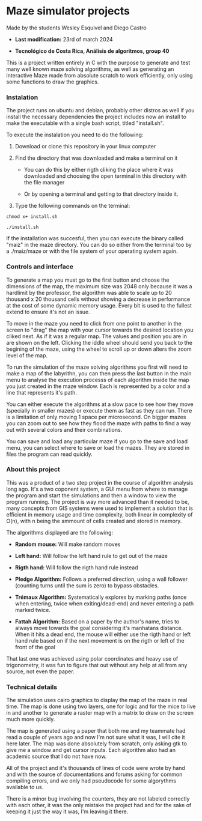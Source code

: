 # Maze simulator projects

Made by the students Wesley Esquivel and Diego Castro

- **Last modification:** 23rd of march 2024

- **Tecnológico de Costa Rica, Análisis de algoritmos, group 40**


This is a project written entirely in C with the purpose to generate and test many well known maze solving algorithms, as well as generating an interactive Maze made from absolute scratch to work efficiently, only using some functions to draw the graphics.


### Instalation

The project runs on ubuntu and debian, probably other distros as well if you install the necessary dependencies the project includes now an install to make the executable with a single bash script, titled "install.sh".

To execute the instalation you need to do the following:

1. Download or clone this repository in your linux computer

2. Find the directory that was downloaded and make a terminal on it
   
   + You can do this by either rigth cliking the place where it was downloaded and choosing the open terminal in this directory with the file manager
   
   + Or by opening a terminal and getting to that directory inside it.

3. Type the following commands on the terminal:

``` 
chmod x+ install.sh
```

```
./install.sh
```

If the installation was succesful, then you can execute the binary called "maiz" in the maze directory. You can do so either from the terminal too by a ./maiz/maze or with the file system of your operating system again.


### Controls and interface

To generate a map you must go to the first button and choose the dimensions of the map, the maximum size was 2048 only because it was a hardlimit by the professor, the algorithm was able to scale up to 20 thousand x 20 thousand cells without showing a decrease in performance at the cost of some dynamic memory usage. Every bit is used to the fullest extend to ensure it's not an issue.

To move in the maze you need to click from one point to another in the screen to "drag" the map with your cursor towards the desired location you cliked next. As if it was a regular map. The values and position you are in are shown on the left. Clicking the iddle wheel should send you back to the begining of the maze, using the wheel to scroll up or down alters the zoom level of the map.

To run the simulation of the maze solving algorithms you first will need to make a map of the labyrithn, you can then press the last button in the main menu to analyse the execution processs of each algorithm inside the map you just created in the maze window. Each is represented by a color and a line that represents it's path. 

You can either execute the algorithms at a slow pace to see how they move (specially in smaller mazes) or execute them as fast as they can run. There is a limitation of only moving 1 space per microsecond. On bigger mazes you can zoom out to see how they flood the maze with paths to find a way out with several colors and their combinations.

You can save and load any particular maze if you go to the save and load menu, you can select where to save or load the mazes. They are stored in files the program can read quickly.

### About this project

This was a product of a two step project in the course of algorithm analysis long ago. It's a two coponent system, a  GUI menu from where to manage the program and start the simulations and then a window to view the program running. The project is way more advanced than it needed to be, many concepts from GIS systems were used to implement a solution that is efficient in memory usage and time complexity, both linear in complexity of O(n), with n being the ammount of cells created and stored in memory.

The algorithms displayed are the following:

+ **Random mouse:** Will make random moves

+ **Left hand:** Will follow the left hand rule to get out of the maze

+ **Rigth hand:** Will follow the rigth hand rule instead

- **Pledge Algorithm:** Follows a preferred direction, using a wall follower (counting turns until the sum is zero) to bypass obstacles.

- **Trémaux Algorithm:** Systematically explores by marking paths (once when entering, twice when exiting/dead-end) and never entering a path marked twice.

- **Fattah Algorithm:** Based on a paper by the author's name, tries to always move towards the goal considering it's manhatans distance. When it hits a dead end, the mouse will either use the rigth hand or left hand rule based on if the next movement is on the rigth or left of the front of the goal

That last one was achieved using polar coordinates and heavy use of trigonometry, it was fun to figure that out without any help at all from any source, not even the paper.

### Technical details

The simulation uses cairo graphics to display the map of the maze in real time. The map is done using two layers, one for logic and for the mice to live in and another to generate a raster map with a matrix to draw on the screen much more quickly.

The map is generated using a paper that both me and my teammate had read a couple of years ago and now I'm not sure what it was, I will cite it here later. The map was done absolutely from scratch, only asking gtk to give me a window and get cursor inputs. Each algorithm also had an academic source that I do not have now.

All of the project and it's thousands of lines of code were wrote by hand and with the source of documentations and forums asking for common compiling errors, and we only had pseudocode for some algorythms available to us.

There is a minor bug involving the counters, they are not labeled correctly with each other, it was the only mistake the project had and for the sake of keeping it just the way it was, I'm leaving it there.
